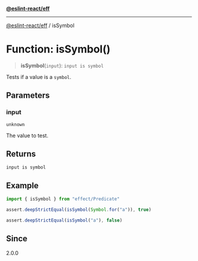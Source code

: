 [**@eslint-react/eff**](../README.md)

***

[@eslint-react/eff](../README.md) / isSymbol

# Function: isSymbol()

> **isSymbol**(`input`): `input is symbol`

Tests if a value is a `symbol`.

## Parameters

### input

`unknown`

The value to test.

## Returns

`input is symbol`

## Example

```ts
import { isSymbol } from "effect/Predicate"

assert.deepStrictEqual(isSymbol(Symbol.for("a")), true)

assert.deepStrictEqual(isSymbol("a"), false)
```

## Since

2.0.0
